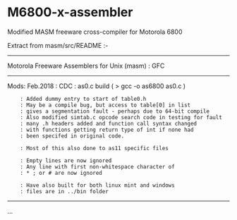 # M6800-x-assembler
Modified MASM freeware cross-compiler for Motorola 6800

Extract from masm/src/README :-

------------------------------------------------------------------------------
Motorola Freeware Assemblers for Unix (masm) : GFC

------------------------------------------------------------------------------
Mods: Feb.2018 : CDC : as0.c build ( > gcc -o as6800 as0.c )
 
        : Added dummy entry to start of table0.h 
        : May be a compile bug, but access to table[0] in list 
        : gives a segmentation fault - perhaps due to 64-bit compile
        : Also modified simtab.c opcode search code in testing for fault
        : many .h headers added and function call syntax changed
        : with functions getting return type of int if none had
        : been specifed in original code.

        : Most of this also done to as11 specific files

        : Empty lines are now ignored
        : Any line with first non-whitespace character of
        : * ; or # are now ignored

        : Have also built for both linux mint and windows
        : files are in ../bin folder

------------------------------------------------------------------------------
...
